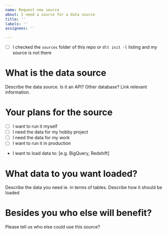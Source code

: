 ```yaml
---
name: Request new source
about: I need a source for a data source
title: ''
labels: ''
assignees: ''

---
```


* [ ] I checked the `sources` folder of this repo or `dlt init -l` listing and my source is not there

# What is the data source
Describe the data source. Is it an API? Other database? Link relevant information.

# Your plans for the source
* [ ] I want to run it myself
* [ ] I need the data for my hobby project
* [ ] I need the data for my work
* [ ] I want to run it in production
* I want to load data to: [e.g. BigQuery, Redshift]

# What data to you want loaded?
Describe the data you need ie. in terms of tables.
Describe how it should be loaded

# Besides you who else will benefit?
Please tell us who else could use this source?
